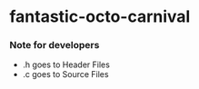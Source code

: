 # fantastic-octo-carnival
### Note for developers
- .h goes to Header Files
- .c goes to Source Files
